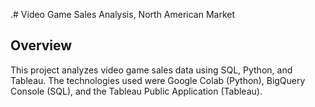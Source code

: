 .#  Video Game Sales Analysis, North American Market

## Overview  
This project analyzes video game sales data using SQL, Python, and Tableau. The technologies used were Google Colab (Python), BigQuery Console (SQL), and the Tableau Public Application (Tableau).

###
